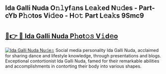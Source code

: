 ## Ida Galli Nuda O𝚗𝚕yf𝚊ns L𝚎a𝚔ed N𝚞𝚍es - Part-cYb P𝚑𝚘tos Vi𝚍𝚎o - H𝚘𝚝 Part L𝚎a𝚔s 9Smc9

# <h2><a href="http://kf1vf4.oniu.top/?m=Ida+Galli+Nuda">🔗👉 🔴 Ida Galli Nuda P𝚑ot𝚘𝚜 V𝚒d𝚎o</a></h2>

[![Ida Galli Nuda Nu𝚍e𝚜](https://i.imgur.com/0qMVB7G.gif)](http://kf1vf4.oniu.top/?m=Ida+Galli+Nuda)
Social media personality Ida Galli Nuda, acclaimed for sharing dance and lifestyle knowledge, through presentations and blogs. Exceptional contortionist Ida Galli Nuda, famed for their remarkable abilities and accomplishments in contorting their body into various shapes.  
